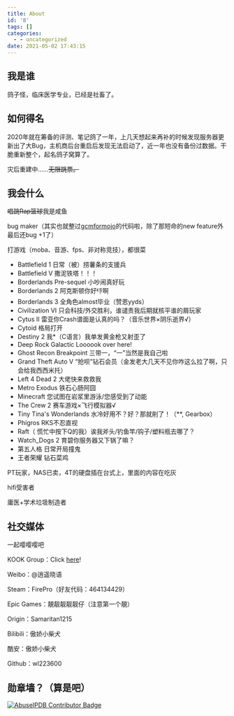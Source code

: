 ```yaml
---
title: About
id: '8'
tags: []
categories:
  - - uncategorized
date: 2021-05-02 17:43:15
---
```


## 我是谁

鸽子怪，临床医学专业，已经是社畜了。

## 如何得名

2020年就在筹备的评测、笔记鸽了一年，上几天想起来再补的时候发现服务器更新出了大Bug，主机商后台重启后发现无法启动了，近一年也没有备份过数据。干脆重新整个，起名鸽子窝算了。

灾后重建中……~~无限跳票。~~

## 我会什么

~~唱跳Rap篮球~~我是咸鱼

bug maker（其实也就整过[gcmformojo](https://github.com/heipidage/GcmForMojo)的代码啦，除了那短命的new feature外最后还bug +1了）

打游戏（moba、音游、fps、非对称竞技），都很菜

*   Battlefield 1 日常（被）捞薯条的支援兵
*   Battlefield Ⅴ 撒泥铁塔！！！
*   Borderlands Pre-sequel  小吵闹真好玩
*   Borderlands 2 阿克斯顿你好👎啊
*   Borderlands 3 全角色almost毕业（赞恩yyds）
*   Civilization Ⅵ  只会科技/外交胜利，谁谴责我后期就核平谁的屑玩家
*   Cytus Ⅱ 雷亚你Crash谱面是认真的吗？（音乐世界×阴乐逝界√）
*   Cytoid  格局打开
*   Destiny 2 我\*（C语言）我单发黄金枪又射歪了
*   Deep Rock Galactic  Loooook over here!
*   Ghost Recon Breakpoint  三带一，“一”当然是我自己啦
*   Grand Theft Auto Ⅴ  “抢呗”钻石会员（金发老大几天不见你咋这么拉了啊，只会给我西西米托）
*   Left 4 Dead 2 大佬快来救救我
*   Metro Exodus  铁石心肠阿囧
*   Minecraft 您试图在岩浆里游泳/您感受到了动能
*   The Crew 2  赛车游戏×飞行模拟器√
*   Tiny Tina's Wonderlands 水冷好用不？好？那就削了！（\*\*, Gearbox）
*   Phigros RKS不忍直视
*   Raft（  慌忙中按下Q的我）诶我斧头/钓鱼竿/钩子/塑料瓶去哪了？
*   Watch\_Dogs 2 育碧你服务器又下锅了嘛？
*   第五人格  日常开局撞鬼
*   王者荣耀  钻石菜鸡

PT玩家，NAS已卖，4T的硬盘插在台式上，里面的内容在吃灰

hifi受害者

庸医+学术垃圾制造者

## 社交媒体

一起嘤嘤嘤吧

KOOK Group：Click [here](https://kook.top/TZLRQx)!

Weibo：@逍遥晓语

Steam：FirePro（好友代码：464134429）

Epic Games：靚靓靓靓靓仔（注意第一个靚）

Origin：Samaritan1215

Bilibili：傲娇小柴犬

酷安：傲娇小柴犬

Github：wl223600

## 勋章墙？（算是吧）

 [![AbuseIPDB Contributor Badge](https://www.abuseipdb.com/contributor/75921.svg)](https://www.abuseipdb.com/user/75921 "AbuseIPDB is an IP address blacklist for webmasters and sysadmins to report IP addresses engaging in abusive behavior on their networks") 